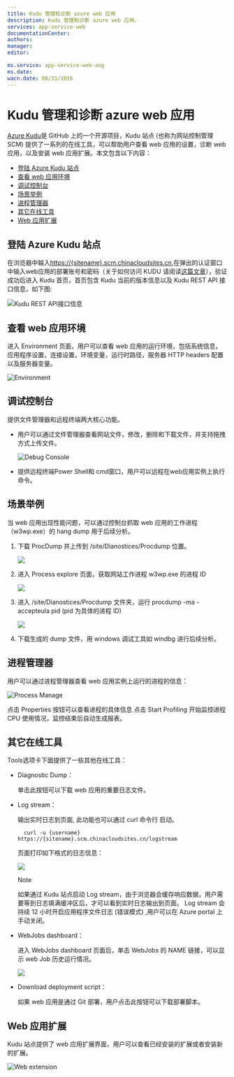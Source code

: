 ```yaml
---
title: Kudu 管理和诊断 azure web 应用
description: Kudu 管理和诊断 azure web 应用。
services: app-service-web
documentationCenter: 
authors: 
manager: 
editor: 

ms.service: app-service-web-aog
ms.date: 
wacn.date: 08/31/2016
---
```


# Kudu 管理和诊断 azure web 应用

[Azure Kudu](https://github.com/projectkudu/kudu/wiki/Process-Threads-list-and-minidump-gcdump-diagsession)是 GitHub 上的一个开源项目，Kudu 站点 (也称为网站控制管理 SCM) 提供了一系列的在线工具，可以帮助用户查看 web 应用的设置，诊断 web 应用，以及安装 web 应用扩展。本文包含以下内容：

- [登陆 Azure Kudu 站点](#login)
- [查看 web 应用环境](#env)
- [调试控制台](#console)
- [场景举例](#scenario)
- [进程管理器](#process)
- [其它在线工具](#tool)
- [Web 应用扩展](#ext)

## <a id="login"></a>登陆 Azure Kudu 站点
在浏览器中输入[https://{sitename}.scm.chinacloudsites.cn](),在弹出的认证窗口中输入web应用的部署账号和密码（关于如何访问 KUDU 请阅读[这篇文章](https://github.com/projectkudu/kudu/wiki/Accessing-the-kudu-service)），验证成功后进入 Kudu 首页，首页包含 Kudu 当前的版本信息以及 Kudu REST API 接口信息，如下图:

![Kudu REST API接口信息](./media/aog-web-app-diagnostics-kudu/kudu-rest-api.png)

## <a id="env"></a>查看 web 应用环境

进入 Environment 页面，用户可以查看 web 应用的运行环境，包括系统信息，应用程序设置，连接设置，环境变量，运行时路径，服务器 HTTP headers 配置以及服务器变量。

![Environment](./media/aog-web-app-diagnostics-kudu/environment.png)

## <a id="console"></a>调试控制台

提供文件管理器和远程终端两大核心功能。

* 用户可以通过文件管理器查看网站文件，修改，删除和下载文件，并支持拖拽方式上传文件。

    ![Debug Console](./media/aog-web-app-diagnostics-kudu/debug-console.png)
* 提供远程终端Power Shell和 cmd窗口，用户可以远程在web应用实例上执行命令。

## <a id="scenario"></a>场景举例

当 web 应用出现性能问题，可以通过控制台抓取 web 应用的工作进程（w3wp.exe）的 hang dump 用于后续分析。

1. 下载 ProcDump 并上传到 /site/Dianostices/Procdump 位置。

    ![](./media/aog-web-app-diagnostics-kudu/sence-1.png)

2. 进入 Process explore 页面，获取网站工作进程 w3wp.exe 的进程 ID

    ![](./media/aog-web-app-diagnostics-kudu/sence-2.png)

3. 进入 /site/Dianostices/Procdump 文件夹，运行 procdump -ma -accepteula pid (pid 为具体的进程 ID)

    ![](./media/aog-web-app-diagnostics-kudu/sence-3.png)

4. 下载生成的 dump 文件，用 windows 调试工具如 windbg 进行后续分析。

## <a id="process"></a>进程管理器

用户可以通过进程管理器查看 web 应用实例上运行的进程的信息：

![Process Manage](./media/aog-web-app-diagnostics-kudu/process-manage.png)

点击 Properties 按钮可以查看进程的具体信息
点击 Start Profiling 开始监控进程 CPU 使用情况，监控结束后自动生成报表。

## <a id="tool"></a>其它在线工具
Tools选项卡下面提供了一些其他在线工具：

* Diagnostic Dump：

    单击此按钮可以下载 web 应用的重要日志文件。
* Log stream：

    输出实时日志到页面, 此功能也可以通过 curl 命令行 启动。

        curl -u {username} https://{sitename}.scm.chinacloudsites.cn/logstream

    页面打印如下格式的日志信息：

    ![](./media/aog-web-app-diagnostics-kudu/log-stream.png)

    >[!NOTE]
    >如果通过 Kudu 站点启动 Log stream，由于浏览器会缓存响应数据，用户需要等到日志填满缓冲区后，才可以看到实时日志输出到页面。 Log stream 会持续 12 小时开启应用程序文件日志 (错误模式) ,用户可以在 Azure portal 上手动关闭。

* WebJobs dashboard： 

    进入 WebJobs dashboard 页面后，单击 WebJobs 的 NAME 链接，可以显示 web Job 历史运行情况。

    ![](./media/aog-web-app-diagnostics-kudu/webjobs-deshboard.png)

* Download deployment script：

    如果 web 应用是通过 Git 部署，用户点击此按钮可以下载部署脚本。

## <a id="ext"></a>Web 应用扩展

Kudu 站点提供了 web 应用扩展界面，用户可以查看已经安装的扩展或者安装新的扩展。

![Web extension](./media/aog-web-app-diagnostics-kudu/web-extension.png)